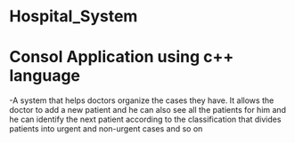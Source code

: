 # Hospital_System 
# Consol Application using c++ language
-A system that helps doctors organize the cases they have. It allows the doctor to add a new patient and he can also see all the patients for him and he can identify the next patient according to the classification that divides patients into urgent and non-urgent cases and so on
